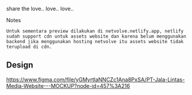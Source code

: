 share the love.. love.. love..

Notes
```
Untuk sementara preview dilakukan di netvolve.netlify.app, netlify sudah support cdn untuk assets website dan karena belum menggunakan backend jika menggunakan hosting netvolve itu assets website tidak terupload di cdn.
```
## Design
https://www.figma.com/file/yGMyrtlaNNCZc1Ana8PxSA/PT-Jala-Lintas-Media-Website---MOCKUP?node-id=457%3A216